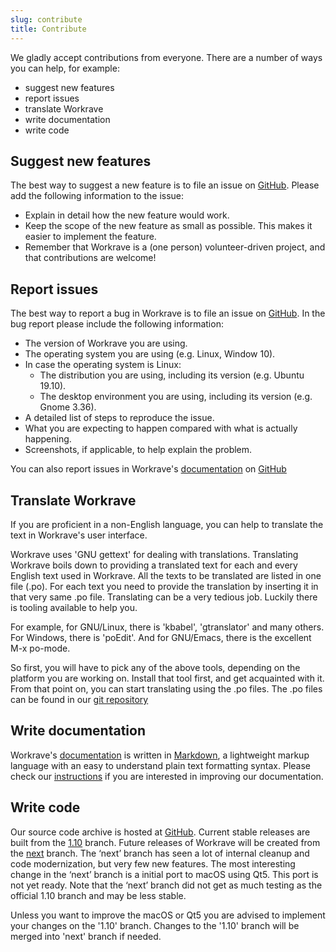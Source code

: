 ```yaml
---
slug: contribute
title: Contribute
---
```


We gladly accept contributions from everyone. There are a number of ways you can help, for example:

- suggest new features
- report issues
- translate Workrave
- write documentation
- write code

## Suggest new features

The best way to suggest a new feature is to file an issue on [GitHub](https://github.com/rcaelers/workrave/issues).
Please add the following information to the issue:

- Explain in detail how the new feature would work.
- Keep the scope of the new feature as small as possible. This makes it easier to implement the feature.
- Remember that Workrave is a (one person) volunteer-driven project, and that contributions are welcome!

## Report issues

The best way to report a bug in Workrave is to file an issue on [GitHub](https://github.com/rcaelers/workrave/issues).
In the bug report please include the following information:

- The version of Workrave you are using.
- The operating system you are using (e.g. Linux, Window 10).
- In case the operating system is Linux:
  - The distribution you are using, including its version (e.g. Ubuntu 19.10).
  - The desktop environment you are using, including its version (e.g. Gnome 3.36).
- A detailed list of steps to reproduce the issue.
- What you are expecting to happen compared with what is actually happening.
- Screenshots, if applicable, to help explain the problem.

You can also report issues in Workrave's [documentation](/docs) on [GitHub](https://github.com/rcaelers/workrave-website/issues)

## Translate Workrave

If you are proficient in a non-English language, you can help to translate the text in Workrave's user interface.

Workrave uses 'GNU gettext' for dealing with translations.
Translating Workrave boils down to providing a translated text for each and every English text used in Workrave.
All the texts to be translated are listed in one file (.po). For each text you need to provide the translation by inserting it in that very same .po file.
Translating can be a very tedious job. Luckily there is tooling available to help you.

For example, for GNU/Linux, there is 'kbabel', 'gtranslator' and many others. For Windows, there is 'poEdit'.
And for GNU/Emacs, there is the excellent M-x po-mode.

So first, you will have to pick any of the above tools, depending on the platform you are working on.
Install that tool first, and get acquainted with it. From that point on, you can start translating using the .po files.
The .po files can be found in our [git repository](http://github.com/rcaelers/workrave/blob/master/po/)

## Write documentation

Workrave's [documentation](/docs) is written in [Markdown](https://en.wikipedia.org/wiki/Markdown), a lightweight markup language with an easy to understand plain text formatting syntax.
Please check our [instructions](/contribute-docs) if you are interested in improving our documentation.

## Write code

Our source code archive is hosted at [GitHub](http://github.com/rcaelers/workrave).
Current stable releases are built from the [1.10](https://github.com/rcaelers/workrave/commits/branch_v1_10) branch.
Future releases of Workrave will be created from the [next](https://github.com/rcaelers/workrave/commits/next) branch.
The ‘next’ branch has seen a lot of internal cleanup and code modernization, but very few new features.
The most interesting change in the ‘next’ branch is a initial port to macOS using Qt5. This port is not yet ready.
Note that the ‘next’ branch did not get as much testing as the official 1.10 branch and may be less stable.

Unless you want to improve the macOS or Qt5 you are advised to implement your changes on the '1.10' branch.
Changes to the '1.10' branch will be merged into 'next' branch if needed.
